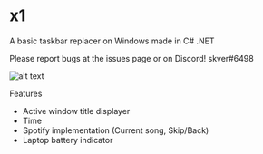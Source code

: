 # x1
A basic taskbar replacer on Windows made in C# .NET

Please report bugs at the issues page or on Discord!
skver#6498

![alt text](https://skver.nixne.st/7de429.png)

Features
- Active window title displayer
- Time
- Spotify implementation (Current song, Skip/Back)
- Laptop battery indicator

